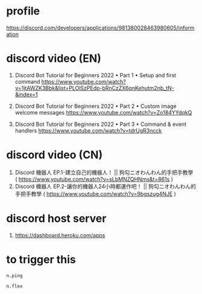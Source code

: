 # profile
https://discord.com/developers/applications/981380028463980605/information

# discord video (EN)
1. Discord Bot Tutorial for Beginners 2022 • Part 1 • Setup and first command
   https://www.youtube.com/watch?v=1jtAWZK3Bbk&list=PLOlSzPEdp-bRnCzZX6qnKehutm2nb_tN-&index=1

2. Discord Bot Tutorial for Beginners 2022 • Part 2 • Custom image welcome messages
   https://www.youtube.com/watch?v=Zo184YYdqkQ
3. Discord Bot Tutorial for Beginners 2022 • Part 3 • Command & event handlers
   https://www.youtube.com/watch?v=tdrUgR3ncck 


# discord video (CN)
1. Discord 機器人 EP.1-建立自己的機器人！ || 狗勾ニオわんわん的手把手教學 ( https://www.youtube.com/watch?v=sLbMNZQHNms&t=861s )
2. Discord 機器人 EP.2-讓你的機器人24小時都運作吧！ || 狗勾ニオわんわん的手把手教學 ( https://www.youtube.com/watch?v=9bgszug4NJE )

# discord host server
1. https://dashboard.heroku.com/apps


# to trigger this
   ``` 
   n.ping
   ```

   ```
   n.flex
   ```